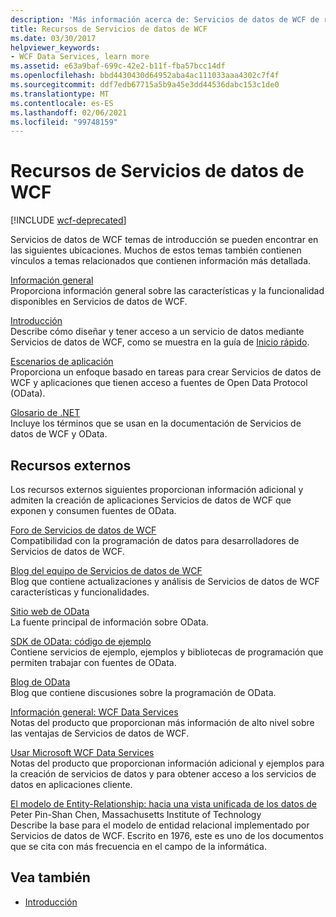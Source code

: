 ```yaml
---
description: 'Más información acerca de: Servicios de datos de WCF de recursos'
title: Recursos de Servicios de datos de WCF
ms.date: 03/30/2017
helpviewer_keywords:
- WCF Data Services, learn more
ms.assetid: e63a9baf-699c-42e2-b11f-fba57bcc14df
ms.openlocfilehash: bbd4430430d64952aba4ac111033aaa4302c7f4f
ms.sourcegitcommit: ddf7edb67715a5b9a45e3dd44536dabc153c1de0
ms.translationtype: MT
ms.contentlocale: es-ES
ms.lasthandoff: 02/06/2021
ms.locfileid: "99748159"
---
```

# <a name="wcf-data-services-resources"></a>Recursos de Servicios de datos de WCF

[!INCLUDE [wcf-deprecated](~/includes/wcf-deprecated.md)]

Servicios de datos de WCF temas de introducción se pueden encontrar en las siguientes ubicaciones. Muchos de estos temas también contienen vínculos a temas relacionados que contienen información más detallada.  
  
 [Información general](wcf-data-services-overview.md)  
 Proporciona información general sobre las características y la funcionalidad disponibles en Servicios de datos de WCF.  
  
 [Introducción](../adonet/ef/getting-started.md)  
 Describe cómo diseñar y tener acceso a un servicio de datos mediante Servicios de datos de WCF, como se muestra en la guía de [Inicio rápido](quickstart-wcf-data-services.md).  
  
 [Escenarios de aplicación](application-scenarios-wcf-data-services.md)  
 Proporciona un enfoque basado en tareas para crear Servicios de datos de WCF y aplicaciones que tienen acceso a fuentes de Open Data Protocol (OData).  
  
 [Glosario de .NET](../../../standard/glossary.md)  
 Incluye los términos que se usan en la documentación de Servicios de datos de WCF y OData.  
  
## <a name="external-resources"></a>Recursos externos  

 Los recursos externos siguientes proporcionan información adicional y admiten la creación de aplicaciones Servicios de datos de WCF que exponen y consumen fuentes de OData.  
  
 [Foro de Servicios de datos de WCF](https://social.msdn.microsoft.com/Forums/en-US/home?forum=adodotnetdataservices)  
 Compatibilidad con la programación de datos para desarrolladores de Servicios de datos de WCF.  
  
 [Blog del equipo de Servicios de datos de WCF](/archive/blogs/astoriateam/)  
 Blog que contiene actualizaciones y análisis de Servicios de datos de WCF características y funcionalidades.  
  
 [Sitio web de OData](https://www.odata.org/)  
 La fuente principal de información sobre OData.  
  
 [SDK de OData: código de ejemplo](https://www.odata.org/ecosystem/#sdk)  
 Contiene servicios de ejemplo, ejemplos y bibliotecas de programación que permiten trabajar con fuentes de OData.  
  
 [Blog de OData](https://www.odata.org/blog/)  
 Blog que contiene discusiones sobre la programación de OData.  
  
 [Información general: WCF Data Services](/previous-versions/visualstudio/visual-studio-2008/cc956153(v=msdn.10))  
 Notas del producto que proporcionan más información de alto nivel sobre las ventajas de Servicios de datos de WCF.  
  
 [Usar Microsoft WCF Data Services](/previous-versions/visualstudio/visual-studio-2008/cc907912(v=msdn.10))  
 Notas del producto que proporcionan información adicional y ejemplos para la creación de servicios de datos y para obtener acceso a los servicios de datos en aplicaciones cliente.  
  
 [El modelo de Entity-Relationship: hacia una vista unificada de los datos de](https://dl.acm.org/doi/10.1145/320434.320440) Peter Pin-Shan Chen, Massachusetts Institute of Technology  
 Describe la base para el modelo de entidad relacional implementado por Servicios de datos de WCF. Escrito en 1976, este es uno de los documentos que se cita con más frecuencia en el campo de la informática.  
  
## <a name="see-also"></a>Vea también

- [Introducción](getting-started-with-wcf-data-services.md)
